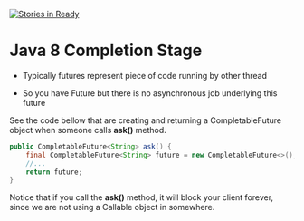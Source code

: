 [![Stories in Ready](https://badge.waffle.io/alexandregama/java8-completion-stage.png?label=ready&title=Ready)](https://waffle.io/alexandregama/java8-completion-stage)
# Java 8 Completion Stage


- Typically futures represent piece of code running by other thread

- So you have Future<Message> but there is no asynchronous job underlying this future

See the code bellow that are creating and returning a CompletableFuture object when someone calls **ask()** method.

```java
public CompletableFuture<String> ask() {
    final CompletableFuture<String> future = new CompletableFuture<>();
    //...
    return future;
}
```

Notice that if you call the **ask()** method, it will block your client forever, since we are not using a Callable object in somewhere.
